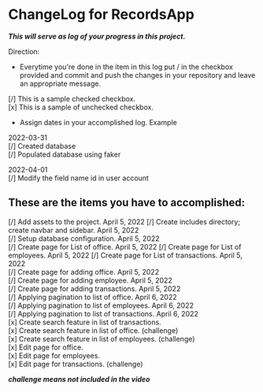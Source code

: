 # ChangeLog for RecordsApp

***This will serve as log of your progress in this project.***

Direction:
- Everytime you're done in the item in this log put / in the checkbox provided and commit and push the changes in your repository and leave an appropriate message.

[/] This is a sample checked checkbox.  
[x] This is a sample of unchecked checkbox.

- Assign dates in your accomplished log. Example

2022-03-31  
[/] Created database  
[/] Populated database using faker  

2022-04-01  
[/] Modify the field name id in user account  

## These are the items you have to accomplished:  
[/] Add assets to the project.	April 5, 2022
[/] Create includes directory; create navbar and sidebar.	April 5, 2022  
[/] Setup database configuration.	April 5, 2022  
[/] Create page for List of office.	April 5, 2022
[/] Create page for List of employees.	April 5, 2022
[/] Create page for List of transactions.	April 5, 2022  
[/] Create page for adding office.	April 5, 2022  
[/] Create page for adding employee.	April 5, 2022  
[/] Create page for adding transactions.	April 5, 2022  
[/] Applying pagination to list of office.	April 6, 2022  
[/] Applying pagination to list of employees.	April 6, 2022  
[/] Applying pagination to list of transactions.	April 6, 2022  
[x] Create search feature in list of transactions.  
[x] Create search feature in list of office. (challenge)  
[x] Create search feature in list of employees. (challenge)  
[x] Edit page for office.  
[x] Edit page for employees.  
[x] Edit page for transactions. (challenge)

***challenge means not included in the video***
